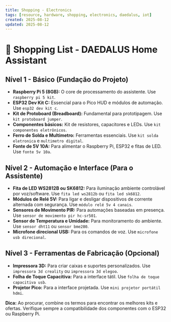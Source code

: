 ```yaml
---
title: Shopping - Electronics
tags: [resource, hardware, shopping, electronics, daedalus, iot]
created: 2025-08-12
updated: 2025-08-12
---
```

# 🛒 Shopping List - DAEDALUS Home Assistant

## Nível 1 - Básico (Fundação do Projeto)
- **Raspberry Pi 5 (8GB):** O core de processamento do assistente. Use `raspberry pi 5 kit`.
- **ESP32 Dev Kit C:** Essencial para o Pico HUD e módulos de automação. Use `esp32 dev kit c`.
- **Kit de Protoboard (Breadboard):** Fundamental para prototipagem. Use `kit protoboard jumper`.
- **Componentes básicos:** Kit de resistores, capacitores e LEDs. Use `kit componentes eletrônicos`.
- **Ferro de Solda e Multímetro:** Ferramentas essenciais. Use `kit solda eletronica` e `multimetro digital`.
- **Fonte de 5V 10A:** Para alimentar o Raspberry Pi, ESP32 e fitas de LED. Use `fonte 5v 10a`.

## Nível 2 - Automação e Interface (Para o Assistente)
- **Fita de LED WS2812B ou SK6812:** Para iluminação ambiente controlável por voz/software. Use `fita led ws2812b` ou `fita led sk6812`.
- **Módulos de Relé 5V:** Para ligar e desligar dispositivos de corrente alternada com segurança. Use `módulo relé 5v 4 canais`.
- **Sensores de Movimento PIR:** Para automações baseadas em presença. Use `sensor de movimento pir hc-sr501`.
- **Sensor de Temperatura e Umidade:** Para monitoramento do ambiente. Use `sensor dht11` ou `sensor bme280`.
- **Microfone direcional USB:** Para os comandos de voz. Use `microfone usb direcional`.

## Nível 3 - Ferramentas de Fabricação (Opcional)
- **Impressora 3D:** Para criar caixas e suportes personalizados. Use `impressora 3d creality` ou `impressora 3d elegoo`.
- **Folha de Toque Capacitiva:** Para a interface tátil. Use `folha de toque capacitiva usb`.
- **Projetor Pico:** Para a interface projetada. Use `mini projetor portátil hdmi`.

**Dica:** Ao procurar, combine os termos para encontrar os melhores kits e ofertas. Verifique sempre a compatibilidade dos componentes com o ESP32 ou Raspberry Pi.